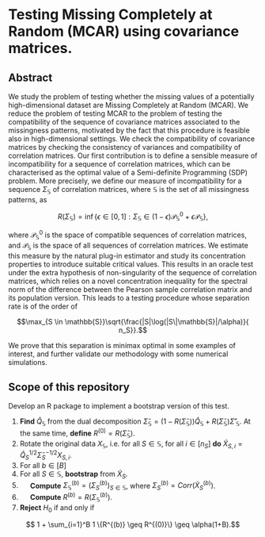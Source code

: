 # Testing Missing Completely at Random (MCAR) using covariance matrices. 
 ## Abstract
 We study the problem of testing whether the missing values of a potentially high-dimensional dataset are Missing Completely at Random (MCAR). We reduce the problem of testing MCAR to the problem of testing the compatibility of the sequence of covariance matrices associated to the missingness patterns, motivated by the fact that this procedure is feasible also in high-dimensional settings. We check the compatibility of covariance matrices by checking the consistency of variances and compatibility of correlation matrices. Our first contribution is to define a sensible measure of incompatibility for a sequence of correlation matrices, which can be characterised as the optimal value of a Semi-definite Programming (SDP) problem. More precisely, we define our measure of incompatibility for a sequence $\Sigma_{\mathbb{S}}$ of correlation matrices, where $\mathbb{S}$ is the set of all missingness patterns, as 
```math
     R(\Sigma_{\mathbb{S}})  = \inf \{ \epsilon \in [0,1] : \Sigma_\mathbb{S} \in (1-\epsilon) \mathcal{P}_\mathbb{S}^0 + \epsilon \mathcal{P}_\mathbb{S} \},
```
where $`\mathcal{P}_\mathbb{S}^0`$ is the space of compatible sequences of correlation matrices, and $`\mathcal{P}_\mathbb{S}`$ is the space of all sequences of correlation matrices. We estimate this measure by the natural plug-in estimator and study its concentration properties to introduce suitable critical values. This results in an oracle test under the extra hypothesis of non-singularity of the sequence of correlation matrices, which relies on a novel concentration inequality for the spectral norm of the difference between the Pearson sample correlation matrix and its population version. This leads to a testing procedure whose separation rate is of the order of 
```math
\max_{S \in \mathbb{S}}\sqrt{\frac{|S|\log(|S\|\mathbb{S}|/\alpha)}{ n_S}}.
```
 We prove that this separation is minimax optimal in some examples of interest, and further validate our methodology with some numerical simulations.

## Scope of this repository
Develop an R package to implement a bootstrap version of this test. 


1. **Find** $`\hat{Q}_\mathbb{S}`$ from the dual decomposition $`\hat{\Sigma}_\mathbb{S} = (1-R(\hat{\Sigma}_\mathbb{S}))\hat{Q}_\mathbb{S} + R(\hat{\Sigma}_\mathbb{S})\hat{\Sigma}'_\mathbb{S}`$. At the same time, **define** $`R^{(0)} = R(\hat{\Sigma}_\mathbb{S})`$.
2. Rotate the original data $`X_\mathbb{S}`$, i.e. for all $`S \in \mathbb{S}`$, for all $`i \in [n_S]`$ **do** $`\tilde{X}_{S,i} = \hat{Q}_S^{1/2}\hat{\Sigma}_S^{-1/2}X_{S,i}`$.
3. For all $`b \in [B]`$
4.  For all $`S \in \mathbb{S}`$, **bootstrap** from $`\tilde{X}_S`$. 
5.  $`\quad`$ **Compute** $`\Sigma_\mathbb{S}^{(b)} = (\Sigma_S^{(b)})_{S \in \mathbb{S}}`$, where $`\Sigma_S^{(b)} = Corr(\tilde{X}_S^{(b)})`$.
6.  $`\quad`$ **Compute** $`R^{(b)} = R(\Sigma_\mathbb{S}^{(b)})`$.
7. **Reject** $`H_0`$ if and only if
```math
    1 + \sum_{i=1}^B 1 \{R^{(b)} \geq R^{(0)}\} \geq \alpha(1+B).
 ```
